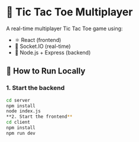 # 🧠 Tic Tac Toe Multiplayer

A real-time multiplayer Tic Tac Toe game using:

- ⚛️ React (frontend)
- 🔌 Socket.IO (real-time)
- 🧠 Node.js + Express (backend)

## 🚀 How to Run Locally

### 1. Start the backend
```bash
cd server
npm install
node index.js
**2. Start the frontend**
cd client
npm install
npm run dev
